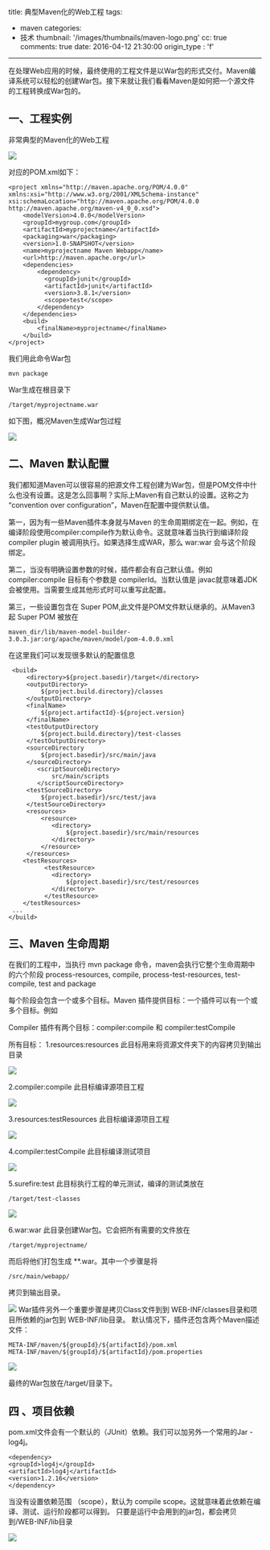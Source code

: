 title: 典型Maven化的Web工程
tags:
  - maven
categories:
  - 技术
thumbnail: '/images/thumbnails/maven-logo.png'
cc: true
comments: true
date: 2016-04-12 21:30:00
origin_type : 'f'

---
在处理Web应用的时候，最终使用的工程文件是以War包的形式交付。Maven编译系统可以轻松的创建War包。接下来就让我们看看Maven是如何把一个源文件的工程转换成War包的。

<!-- more -->

## 一、工程实例
非常典型的Maven化的Web工程

![](/images/posts/maven-project/maven1.png)

对应的POM.xml如下：

	<project xmlns="http://maven.apache.org/POM/4.0.0" xmlns:xsi="http://www.w3.org/2001/XMLSchema-instance" xsi:schemaLocation="http://maven.apache.org/POM/4.0.0 http://maven.apache.org/maven-v4_0_0.xsd">
	    <modelVersion>4.0.0</modelVersion>
	    <groupId>mygroup.com</groupId>
	    <artifactId>myprojectname</artifactId>
	    <packaging>war</packaging>
	    <version>1.0-SNAPSHOT</version>
	    <name>myprojectname Maven Webapp</name>
	    <url>http://maven.apache.org</url>
	    <dependencies>
	        <dependency>
	          <groupId>junit</groupId>
	          <artifactId>junit</artifactId>
	          <version>3.8.1</version>
	          <scope>test</scope>
	        </dependency>
	    </dependencies>
	    <build>
	        <finalName>myprojectname</finalName>
	    </build>
	</project>

我们用此命令War包

    mvn package
    
War生成在根目录下

    /target/myprojectname.war
    
如下图，概况Maven生成War包过程        

![](/images/posts/maven-project/maven2.png)

## 二、Maven 默认配置
我们都知道Maven可以很容易的把源文件工程创建为War包，但是POM文件中什么也没有设置。这是怎么回事啊？实际上Maven有自己默认的设置。这称之为 “convention over configuration”，Maven在配置中提供默认值。

第一，因为有一些Maven插件本身就与Maven 的生命周期绑定在一起。例如，在编译阶段使用compiler:compile作为默认命令。这就意味着当执行到编译阶段compiler plugin 被调用执行。如果选择生成WAR，那么 war:war 会与这个阶段绑定。

第二，当没有明确设置参数的时候，插件都会有自己默认值。例如 compiler:compile 目标有个参数是 compilerId。当默认值是 javac就意味着JDK 会被使用。当需要生成其他形式时可以重写此配置。

第三，一些设置包含在 Super POM,此文件是POM文件默认继承的。从Maven3 起 Super POM 被放在

    maven_dir/lib/maven-model-builder-3.0.3.jar:org/apache/maven/model/pom-4.0.0.xml
    
在这里我们可以发现很多默认的配置信息

	 <build>
	     <directory>${project.basedir}/target</directory>
	     <outputDirectory>
	         ${project.build.directory}/classes
	     </outputDirectory>
	     <finalName>
	         ${project.artifactId}-${project.version}
	     </finalName>
	     <testOutputDirectory
	         ${project.build.directory}/test-classes
	     </testOutputDirectory>
	     <sourceDirectory
	         ${project.basedir}/src/main/java
	     </sourceDirectory>
	        <scriptSourceDirectory>
	            src/main/scripts
	        </scriptSourceDirectory>
	     <testSourceDirectory>
	         ${project.basedir}/src/test/java
	     </testSourceDirectory>
	     <resources>
	         <resource>
	            <directory>
	                ${project.basedir}/src/main/resources
	            </directory>
	         </resource>
	     </resources>
	    <testResources>
	          <testResource>
	            <directory>
	                ${project.basedir}/src/test/resources
	            </directory>
	          </testResource>
	    </testResources>
	 ...
	</build>
	
## 三、Maven 生命周期

在我们的工程中，当执行 mvn package 命令，maven会执行它整个生命周期中的六个阶段
process-resources, compile, process-test-resources, test-compile, test and package

每个阶段会包含一个或多个目标。Maven 插件提供目标：一个插件可以有一个或多个目标。例如

Compiler 插件有两个目标：compiler:compile 和 compiler:testCompile

所有目标：
1.resources:resources
此目标用来将资源文件夹下的内容拷贝到输出目录

![](/images/posts/maven-project/maven3.png)

2.compiler:compile
此目标编译源项目工程

![](/images/posts/maven-project/maven4.png)

3.resources:testResources
此目标编译源项目工程

![](/images/posts/maven-project/maven5.png)

4.compiler:testCompile
此目标编译测试项目	

![](/images/posts/maven-project/maven6.png)

5.surefire:test
此目标执行工程的单元测试，编译的测试类放在

    /target/test-classes
    
![](/images/posts/maven-project/maven7.png)

6.war:war
此目录创建War包。它会把所有需要的文件放在
    
    /target/myprojectname/
    
而后将他们打包生成 **.war。其中一个步骤是将

    /src/main/webapp/
    
拷贝到输出目录。        

![](/images/posts/maven-project/maven8.png)
War插件另外一个重要步骤是拷贝Class文件到到 WEB-INF/classes目录和项目所依赖的jar包到 WEB-INF/lib目录。
默认情况下，插件还包含两个Maven描述文件：

	META-INF/maven/${groupId}/${artifactId}/pom.xml
	META-INF/maven/${groupId}/${artifactId}/pom.properties
	
![](/images/posts/maven-project/maven9.png)

最终的War包放在/target/目录下。

## 四 、项目依赖
pom.xml文件会有一个默认的（JUnit）依赖。我们可以加另外一个常用的Jar - log4j。

	<dependency>
    <groupId>log4j</groupId>
    <artifactId>log4j</artifactId>
    <version>1.2.16</version>
	</dependency>
当没有设置依赖范围 （scope），默认为 compile scope。这就意味着此依赖在编译、测试、运行阶段都可以得到。
只要是运行中会用到的jar包，都会拷贝到/WEB-INF/lib目录

![](/images/posts/maven-project/maven10.png)


